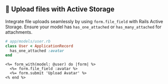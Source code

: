 ## 📂 Upload files with Active Storage
Integrate file uploads seamlessly by using `form.file_field` with Rails Active Storage. Ensure your model has `has_one_attached` or `has_many_attached` for attachments.

```ruby
# app/models/user.rb
class User < ApplicationRecord
  has_one_attached :avatar
end
```

```erb
<%= form_with(model: @user) do |form| %>
  <%= form.file_field :avatar %>
  <%= form.submit 'Upload Avatar' %>
<% end %>
```
